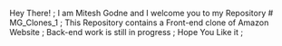 Hey There! ;
I am Mitesh Godne and I welcome you to my Repository # MG_Clones_1 ;
This Repository contains a Front-end clone of Amazon Website ;
Back-end work is still in progress ;
Hope You Like it ;
